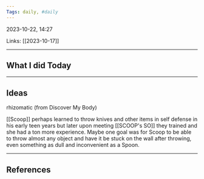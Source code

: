 ```yaml
---
Tags: daily, #daily
---
```


2023-10-22, 14:27

Links: [[2023-10-17]]


---
## What I did Today


--- 
## Ideas

rhizomatic (from Discover My Body)



[[Scoop]] perhaps learned to throw knives and other items in self defense in his early teen years but later upon meeting [[SCOOP's SO]] they trained and she had a ton more experience.
Maybe one goal was for Scoop to be able to throw almost any object and have it be stuck on the wall after throwing, even something as dull and inconvenient as a Spoon.

---
## References
